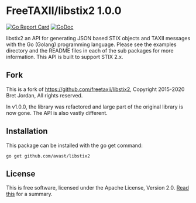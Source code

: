 # FreeTAXII/libstix2 1.0.0

[![Go Report Card](https://goreportcard.com/badge/github.com/avast/libstix2)](https://goreportcard.com/report/github.com/avast/libstix2)
[![GoDoc](https://godoc.org/github.com/avast/libstix2?status.png)](https://godoc.org/github.com/avast/libstix2)

libstix2 an API for generating JSON based STIX objects and TAXII messages with
the Go (Golang) programming language. Please see the examples directory and the
README files in each of the sub packages for more information. This API is built
to support STIX 2.x.


## Fork
This is a fork of https://github.com/freetaxii/libstix2, Copyright 2015-2020 Bret Jordan, All rights reserved.

In v1.0.0, the library was refactored and large part of the original library is now gone. The API is also vastly different.

## Installation

This package can be installed with the go get command:

```
go get github.com/avast/libstix2
```


## License

This is free software, licensed under the Apache License, Version 2.0. [Read this](https://tldrlegal.com/license/apache-license-2.0-(apache-2.0)) for a summary.

